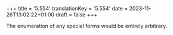 +++
title = '5.554'
translationKey = '5.554'
date = 2023-11-26T13:02:22+01:00
draft = false
+++

The enumeration of any special forms would be entirely arbitrary.
